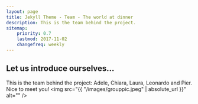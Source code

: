```yaml
---
layout: page
title: Jekyll Theme - Team - The world at dinner
description: This is the team behind the project.
sitemap:
    priority: 0.7
    lastmod: 2017-11-02
    changefreq: weekly
---
```

## Let us introduce ourselves...
This is the team behind the project: Adele, Chiara, Laura, Leonardo and Pier. Nice to meet you!
<img src="{{ "/images/grouppic.jpeg" | absolute_url }}" alt="" />
